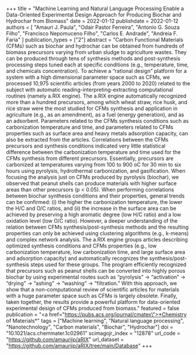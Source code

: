 +++
title = "Machine Learning and Natural Language Processing Enable a Data-Oriented Experimental Design Approach for Producing Biochar and Hydrochar from Biomass"
date = 2022-01-12
publishdate = 2022-01-12
authors = [
"Amauri J. Paula", 
"Odair Pastor Ferreira", 
"Antonio G. Souza Filho", 
"Francisco Nepomuceno Filho",
"Carlos E. Andrade", 
"Andreia F. Faria"
]
publication_types = ["2"]
abstract = "Carbon Functional Materials (CFMs) such as biochar and hydrochar can be obtained from hundreds of biomass precursors varying from urban sludge to agriculture wastes. They can be produced through tens of synthesis methods and post-synthesis processing steps tuned each at specific conditions (e.g., temperature, time, and chemicals concentration). To achieve a “rational design” platform for a system with a high dimensional parameter space such as CFMs, we processed 10,975 scientific articles (from years 2000 to 2020) related to the subject with automatic reading-interpreting-extracting computational routines (namely a.RIX engine). The a.RIX engine automatically recognized more than a hundred precursors, among which wheat straw, rice husk, and rice straw were the most studied for CFMs synthesis and application in agriculture (e.g., as an amendment), as a fuel (energy generation), and as an adsorbent. Parameters related to the CFMs synthesis conditions such as carbonization temperature and time, and parameters related to CFMs properties such as surface area and heavy metals adsorption capacity, can also be extracted from the articles. Correlations between the CFMs precursors and synthesis conditions indicated very little statistical difference between the carbonization temperature and time used for the CFMs synthesis from different precursors. Essentially, precursors are carbonized at temperatures varying from 100 to 900 oC for 30 min to six hours using pyrolysis, hydrothermal carbonization, and gasification. When focusing the analysis just on CFMs produced by pyrolysis (biochar), we observed that peanut shells can produce materials with higher surface areas than other precursors (p < 0.05). When performing correlations between biochar synthesis conditions and their properties, general trends can be confirmed: (i) the higher the carbonization temperature, the lower the H/C and O/C ratios, and (ii) the increase in the surface area can be achieved by preserving a high aromatic degree (low H/C ratio) and a low oxidation level (low O/C ratio). However, a deeper understanding of the relation between CFMs synthesis/post-synthesis methods and the resulting properties can only be achieved using clustering algorithms (e.g., k-means) and complex network analysis. The a.RIX engine groups articles describing optimized synthesis conditions and CFMs properties (e.g., low carbonization temperature, low carbonization time, and large surface area and adsorption capacity) and automatically recognizes the synthesis/post-synthesis steps used for these groups. The program efficiently recognized that precursors such as peanut shells can be converted into highly porous biochar by using experimental routes such as “pyrolysis” -> “activation” -> “drying” -> “ashing” -> “washing” -> “filtration.” With this approach, we show that a non-computational review of scientific articles for materials with a huge parameter space such as CFMs is largely obsolete. Finally, taken together, the results provide a powerful platform for data-oriented experimental design of CFMs produced from biomass."
featured = false
publication = "<a href=\"https://pubs.acs.org/journal/cmatex\">*Chemistry of Materials*</a>"
tags = ["Machine learning", "Natural language processing", "Nanotechnology", "Carbon materials", "Biochar", "Hydrochar"]
doi = "10.1021/acs.chemmater.1c02961"
scimagojr_index = "12878"
url_code = "https://github.com/amaurijp/aRIX"
url_dataset = "https://github.com/amaurijp/aRIX/tree/main/Database"
+++

